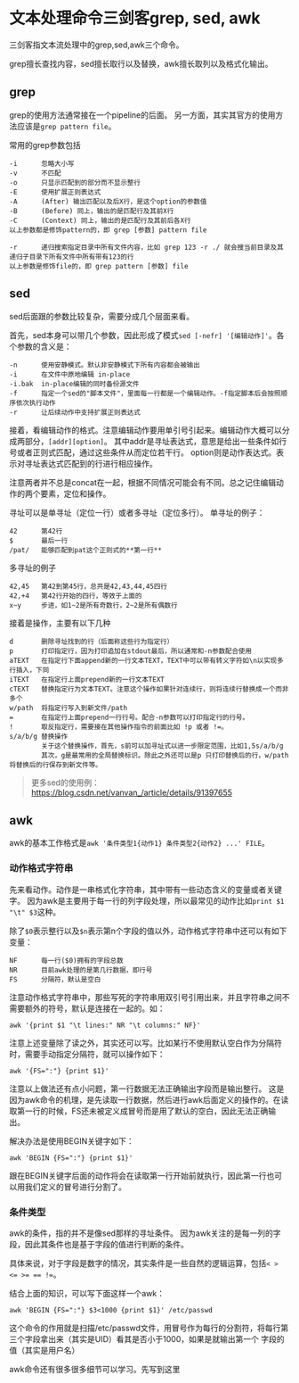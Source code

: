# 文本处理命令三剑客grep, sed, awk
三剑客指文本流处理中的grep,sed,awk三个命令。

grep擅长查找内容，sed擅长取行以及替换，awk擅长取列以及格式化输出。

## grep
grep的使用方法通常接在一个pipeline的后面。
另一方面，其实其官方的使用方法应该是`grep pattern file`。

常用的grep参数包括
```text
-i      忽略大小写
-v      不匹配
-o      只显示匹配到的部分而不显示整行
-E      使用扩展正则表达式
-A      (After) 输出匹配以及后X行，是这个option的参数值
-B      (Before) 同上，输出的是匹配行及其前X行
-C      (Context) 同上，输出的是匹配行及其前后各X行
以上参数都是修饰pattern的，即 grep [参数] pattern file

-r      递归搜索指定目录中所有文件内容，比如 grep 123 -r ./ 就会搜当前目录及其递归子目录下所有文件中所有带有123的行
以上参数是修饰file的，即 grep pattern [参数] file
```

## sed
sed后面跟的参数比较复杂，需要分成几个层面来看。

首先，sed本身可以带几个参数，因此形成了模式`sed [-nefr] '[编辑动作]'`。各个参数的含义是：
```text
-n      使用安静模式。默认非安静模式下所有内容都会被输出
-i      在文件中原地编辑 in-place
-i.bak  in-place编辑的同时备份源文件
-f      指定一个sed的"脚本文件"，里面每一行都是一个编辑动作。-f指定脚本后会按照顺序依次执行动作
-r      让后续动作中支持扩展正则表达式
```

接着，看编辑动作的格式。注意编辑动作要用单引号引起来。编辑动作大概可以分成两部分，`[addr][option]`。
其中addr是寻址表达式，意思是给出一些条件如行号或者正则式匹配，通过这些条件从而定位若干行。
option则是动作表达式。表示对寻址表达式匹配到的行进行相应操作。

注意两者并不总是concat在一起，根据不同情况可能会有不同。总之记住编辑动作的两个要素，定位和操作。

寻址可以是单寻址（定位一行）或者多寻址（定位多行）。
单寻址的例子：
```text
42      第42行
$       最后一行
/pat/   能够匹配到pat这个正则式的**第一行**
```
多寻址的例子
```text
42,45   第42到第45行，总共是42,43,44,45四行
42,+4   第42行开始的四行，等效于上面的
x~y     步进，如1~2是所有奇数行，2~2是所有偶数行
```

接着是操作，主要有以下几种
```text
d       删除寻址找到的行（后面称这些行为指定行）
p       打印指定行，因为打印追加在stdout最后，所以通常和-n参数配合使用
aTEXT   在指定行下面append新的一行文本TEXT，TEXT中可以带有转义字符如\n以实现多行插入，下同
iTEXT   在指定行上面prepend新的一行文本TEXT
cTEXT   替换指定行为文本TEXT。注意这个操作如果针对连续行，则将连续行替换成一个而非多个
w/path  将指定行写入到新文件/path
=       在指定行上面prepend一行行号。配合-n参数可以打印指定行的行号。
!       取反指定行，需要接在其他操作指令的前面比如 !p 或者 !=。
s/a/b/g 替换操作
        关于这个替换操作，首先，s前可以加寻址式以进一步限定范围，比如1,5s/a/b/g
        其次，g是最常用的全局替换标识。除此之外还可以是p 只打印替换后的行，w/path 将替换后的行保存到新文件等。
```

>更多sed的使用例：https://blog.csdn.net/vanvan_/article/details/91397655


## awk
awk的基本工作格式是`awk '条件类型1{动作1} 条件类型2{动作2} ...' FILE`。

### 动作格式字符串
先来看动作。动作是一串格式化字符串，其中带有一些动态含义的变量或者关键字。
因为awk是主要用于每一行的列字段处理，所以最常见的动作比如`print $1 "\t" $3`这种。

除了`$0`表示整行以及`$n`表示第n个字段的值以外，动作格式字符串中还可以有如下变量：
```text
NF      每一行($0)拥有的字段总数
NR      目前awk处理的是第几行数据，即行号
FS      分隔符，默认是空白        
```

注意动作格式字符串中，那些写死的字符串用双引号引用出来，并且字符串之间不需要额外的符号，默认是连接在一起的。如：
```text
awk '{print $1 "\t lines:" NR "\t columns:" NF}'
```

注意上述变量除了读之外，其实还可以写。比如某行不使用默认空白作为分隔符时，需要手动指定分隔符，就可以操作如下：
```text
awk '{FS=":"} {print $1}'
```
注意以上做法还有点小问题，第一行数据无法正确输出字段而是输出整行。
这是因为awk命令的机理，是先读取一行数据，然后进行awk后面定义的操作的。在读取第一行的时候，FS还未被定义成冒号而是用了默认的空白，因此无法正确输出。

解决办法是使用BEGIN关键字如下：
```text
awk 'BEGIN {FS=":"} {print $1}'
```
跟在BEGIN关键字后面的动作将会在读取第一行开始前就执行，因此第一行也可以用我们定义的冒号进行分割了。

### 条件类型
awk的条件，指的并不是像sed那样的寻址条件。
因为awk关注的是每一列的字段，因此其条件也是基于字段的值进行判断的条件。

具体来说，对于字段是数字的情况，其实条件是一些自然的逻辑运算，包括`< > <= >= == !=`。

结合上面的知识，可以写下面这样一个awk：
```text
awk 'BEGIN {FS=":"} $3<1000 {print $1}' /etc/passwd
```
这个命令的作用就是扫描/etc/passwd文件，用冒号作为每行的分割符，将每行第三个字段拿出来（其实是UID）看其是否小于1000，如果是就输出第一个
字段的值（其实是用户名）


awk命令还有很多很多细节可以学习。先写到这里
